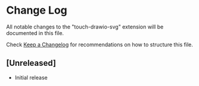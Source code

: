# Change Log

All notable changes to the "touch-drawio-svg" extension will be documented in this file.

Check [Keep a Changelog](http://keepachangelog.com/) for recommendations on how to structure this file.

## [Unreleased]

- Initial release